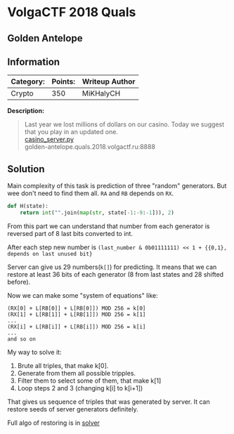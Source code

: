 # __VolgaCTF 2018 Quals__ 
## Golden Antelope

## Information
**Category:** | **Points:** | **Writeup Author**
--- | --- | ---
Crypto | 350 | MiKHalyCH

**Description:** 

> Last year we lost millions of dollars on our casino. Today we suggest that you play in an updated one.
<br>[casino_server.py](casino_server.py)
<br> golden-antelope.quals.2018.volgactf.ru:8888

## Solution
Main complexity of this task is prediction of three "random" generators. But wee don't need to find them all. `RA` and `RB` depends on `RX`.

```py
def H(state):
    return int("".join(map(str, state[-1:-9:-1])), 2)
``` 
From this part we can understand that number from each generator is reversed part of 8 last bits converted to int.

After each step new number is `(last_number & 0b01111111) << 1 + {{0,1}, depends on last unused bit}`

Server can give us 29 numbers(`k[]`) for predicting. It means that we can restore at least 36 bits of each generator (8 from last states and 28 shifted before).

Now we can make some "system of equations" like:
```
(RX[0] + L[RB[0]] + L[RB[0]]) MOD 256 = k[0]
(RX[1] + L[RB[1]] + L[RB[1]]) MOD 256 = k[1]
...
(RX[i] + L[RB[i]] + L[RB[i]]) MOD 256 = k[i]
...
and so on
```

My way to solve it:
1) Brute all triples, that make k[0].
2) Generate from them all possible tripples.
3) Filter them to select some of them, that make k[1]
4) Loop steps 2 and 3 (changing k[i] to k[i+1])

That gives us sequence of triples that was generated by server. It can restore seeds of server generators definitely.

Full algo of restoring is in [solver](solver.py)